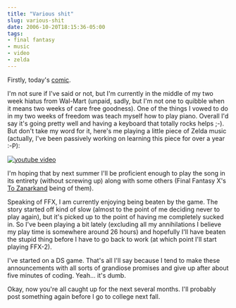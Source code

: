 ```yaml
---
title: "Various shit"
slug: various-shit
date: 2006-10-20T18:15:36-05:00
tags:
- final fantasy
- music
- video
- zelda
---
```

Firstly, today's [comic](http://digitaldouble.smackjeeves.com/comics/72069/).

I'm not sure if I've said or not, but I'm currently in the middle of my two week hiatus from Wal-Mart (unpaid, sadly, but I'm not one to quibble when it means two weeks of care free goodness). One of the things I vowed to do in my two weeks of freedom was teach myself how to play piano. Overall I'd say it's going pretty well and having a keyboard that totally rocks helps ;-). But don't take my word for it, here's me playing a little piece of Zelda music (actually, I've been passively working on learning this piece for over a year :-P):

[![youtube video](https://img.youtube.com/vi/BJCFtI9wjcQ/0.jpg)](https://www.youtube.com/watch?v=BJCFtI9wjcQ)

I'm hoping that by next summer I'll be proficient enough to play the song in its entirety (without screwing up) along with some others (Final Fantasy X's [To Zanarkand](http://www.youtube.com/watch?v=Ty8PPnrKY0w) being of them).

Speaking of FFX, I am currently enjoying being beaten by the game. The story started off kind of slow (almost to the point of me deciding never to play again), but it's picked up to the point of having me completely sucked in. So I've been playing a bit lately (excluding all my annihilations I believe my play time is somewhere around 26 hours) and hopefully I'll have beaten the stupid thing before I have to go back to work (at which point I'll start playing FFX-2).

I've started on a DS game. That's all I'll say because I tend to make these announcements with all sorts of grandiose promises and give up after about five minutes of coding. Yeah... it's dumb.

Okay, now you're all caught up for the next several months. I'll probably post something again before I go to college next fall.

